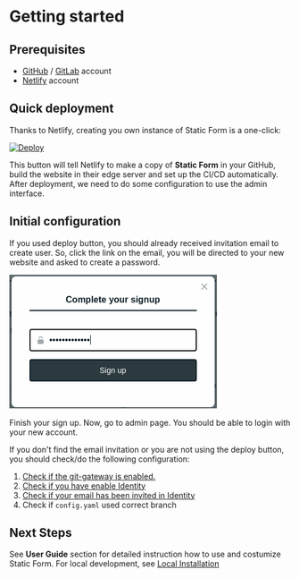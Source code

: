 # Getting started

## Prerequisites

* [GitHub](https://github.com/) / [GitLab](https://gitlab.com/) account
* [Netlify](https://app.netlify.com/) account

## Quick deployment

Thanks to Netlify, creating you own instance of Static Form is a one-click:

[![Deploy](https://www.netlify.com/img/deploy/button.svg)](https://app.netlify.com/start/deploy?repository=https://github.com/zulvkr/StaticForm&stack=cms)


This button will tell Netlify to make a copy of **Static Form** in your GitHub, build the website in their edge server and set up the CI/CD automatically. After deployment, we need to do some configuration to use the admin interface.

## Initial configuration

If you used deploy button, you should already received invitation email to create user. So, click the link on the email, you will be directed to your new website and asked to create a password.

![signup](_media/complete-your-signup.png)

Finish your sign up. Now, go to admin page. You should be able to login with your new account.

If you don't find the email invitation or you are not using the deploy button, you should check/do the following configuration:

1. [Check if the git-gateway is enabled.](https://docs.netlify.com/visitor-access/git-gateway/)
2. [Check if you have enable Identity](https://docs.netlify.com/visitor-access/identity/)
3. [Check if your email has been invited in Identity](https://docs.netlify.com/visitor-access/identity/registration-login/#invitations)
4. Check if `config.yaml` used correct branch 

## Next Steps

See **User Guide** section for detailed instruction how to use and costumize Static Form. For local development, see [Local Installation](local-installation.md)
